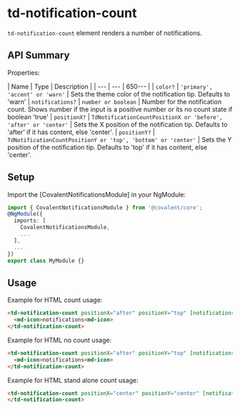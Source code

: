 # td-notification-count

`td-notification-count` element renders a number of notifications.

## API Summary

Properties:

| Name | Type | Description |
| --- | --- | 650--- |
| `color?` | `'primary', 'accent' or 'warn'` | Sets the theme color of the notification tip. Defaults to 'warn'
| `notifications?` | `number or boolean` | Number for the notification count. Shows number if the input is a positive number or its no count state if boolean 'true'
| `positionX?` | `TdNotificationCountPositionX or 'before', 'after' or 'center'` | Sets the X position of the notification tip. Defaults to 'after' if it has content, else 'center'.
| `positionY?` | `TdNotificationCountPositionY or 'top', 'bottom' or 'center'` | Sets the Y position of the notification tip. Defaults to 'top' if it has content, else 'center'.

## Setup

Import the [CovalentNotificationsModule] in your NgModule:

```typescript
import { CovalentNotificationsModule } from '@covalent/core';
@NgModule({
  imports: [
    CovalentNotificationsModule,
    ...
  ],
  ...
})
export class MyModule {}
```

## Usage

Example for HTML count usage:

```html
<td-notification-count positionX="after" positionY="top" [notifications]="1">
  <md-icon>notifications<md-icon>
</td-notification-count>
```

 Example for HTML no count usage:

```html
<td-notification-count positionX="after" positionY="top" [notifications]="true">
  <md-icon>notifications<md-icon>
</td-notification-count>
```

Example for HTML stand alone count usage:

```html
<td-notification-count positionX="center" positionY="center" [notifications]="1">
</td-notification-count>
```

